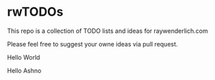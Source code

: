# rwTODOs

This repo is a collection of TODO lists and ideas for raywenderlich.com

Please feel free to suggest your owne ideas via pull request.

Hello World

Hello Ashno


